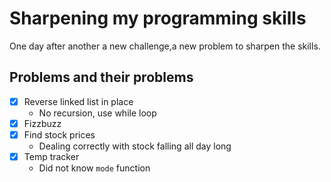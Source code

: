 # Sharpening my programming skills

One day after another a new challenge,a new problem to sharpen
the skills.

## Problems and their problems

- [x] Reverse linked list in place
  - No recursion, use while loop
- [x] Fizzbuzz
- [x] Find stock prices
  - Dealing correctly with stock falling all day long
- [x] Temp tracker
  - Did not know `mode` function
